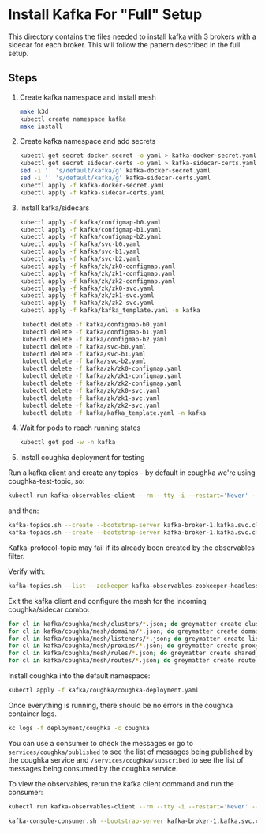 # Install Kafka For "Full" Setup

This directory contains the files needed to install kafka with 3 brokers with a sidecar for each broker.  This will follow the pattern described in the full setup.

## Steps

1. Create kafka namespace and install mesh

    ```bash
    make k3d
    kubectl create namespace kafka
    make install
    ```

2. Create kafka namespace and add secrets

    ```bash
    kubectl get secret docker.secret -o yaml > kafka-docker-secret.yaml
    kubectl get secret sidecar-certs -o yaml > kafka-sidecar-certs.yaml
    sed -i '' 's/default/kafka/g' kafka-docker-secret.yaml
    sed -i '' 's/default/kafka/g' kafka-sidecar-certs.yaml
    kubectl apply -f kafka-docker-secret.yaml
    kubectl apply -f kafka-sidecar-certs.yaml
    ```

3. Install kafka/sidecars

    ```bash
    kubectl apply -f kafka/configmap-b0.yaml
    kubectl apply -f kafka/configmap-b1.yaml
    kubectl apply -f kafka/configmap-b2.yaml
    kubectl apply -f kafka/svc-b0.yaml
    kubectl apply -f kafka/svc-b1.yaml
    kubectl apply -f kafka/svc-b2.yaml
    kubectl apply -f kafka/zk/zk0-configmap.yaml
    kubectl apply -f kafka/zk/zk1-configmap.yaml
    kubectl apply -f kafka/zk/zk2-configmap.yaml
    kubectl apply -f kafka/zk/zk0-svc.yaml
    kubectl apply -f kafka/zk/zk1-svc.yaml
    kubectl apply -f kafka/zk/zk2-svc.yaml
    kubectl apply -f kafka/kafka_template.yaml -n kafka
    ```


```bash
    kubectl delete -f kafka/configmap-b0.yaml
    kubectl delete -f kafka/configmap-b1.yaml
    kubectl delete -f kafka/configmap-b2.yaml
    kubectl delete -f kafka/svc-b0.yaml
    kubectl delete -f kafka/svc-b1.yaml
    kubectl delete -f kafka/svc-b2.yaml
    kubectl delete -f kafka/zk/zk0-configmap.yaml
    kubectl delete -f kafka/zk/zk1-configmap.yaml
    kubectl delete -f kafka/zk/zk2-configmap.yaml
    kubectl delete -f kafka/zk/zk0-svc.yaml
    kubectl delete -f kafka/zk/zk1-svc.yaml
    kubectl delete -f kafka/zk/zk2-svc.yaml
    kubectl delete -f kafka/kafka_template.yaml -n kafka
```

4. Wait for pods to reach running states

    ```bash
    kubectl get pod -w -n kafka
    ```

5. Install coughka deployment for testing

Run a kafka client and create any topics - by default in coughka we're using coughka-test-topic, so:

```bash
kubectl run kafka-observables-client --rm --tty -i --restart='Never' --image docker.io/bitnami/kafka:2.7.0-debian-10-r1 --namespace kafka --command -- bash
```

and then:

```bash
kafka-topics.sh --create --bootstrap-server kafka-broker-1.kafka.svc.cluster.local:9093 --topic coughka-test-topic
kafka-topics.sh --create --bootstrap-server kafka-broker-1.kafka.svc.cluster.local:9093 --topic kafka-protocol-topic
```

Kafka-protocol-topic may fail if its already been created by the observables filter.

Verify with:

```bash
kafka-topics.sh --list --zookeeper kafka-observables-zookeeper-headless.kafka.svc.cluster.local:2181
```

Exit the kafka client and configure the mesh for the incoming coughka/sidecar combo:

```bash
for cl in kafka/coughka/mesh/clusters/*.json; do greymatter create cluster < $cl; done
for cl in kafka/coughka/mesh/domains/*.json; do greymatter create domain < $cl; done
for cl in kafka/coughka/mesh/listeners/*.json; do greymatter create listener < $cl; done
for cl in kafka/coughka/mesh/proxies/*.json; do greymatter create proxy < $cl; done
for cl in kafka/coughka/mesh/rules/*.json; do greymatter create shared_rules < $cl; done
for cl in kafka/coughka/mesh/routes/*.json; do greymatter create route < $cl; done
```

Install coughka into the default namespace:

```bash
kubectl apply -f kafka/coughka/coughka-deployment.yaml
```

Once everything is running, there should be no errors in the coughka container logs.

```bash
kc logs -f deployment/coughka -c coughka
```

You can use a consumer to check the messages or go to `services/coughka/published` to see the list of messages being published by the coughka service and `/services/coughka/subscribed` to see the list of messages being consumed by the coughka service.

To view the observables, rerun the kafka client command and run the consumer:

```bash
kubectl run kafka-observables-client --rm --tty -i --restart='Never' --image docker.io/bitnami/kafka:2.7.0-debian-10-r1 --namespace kafka --command -- bash
```

```bash
kafka-console-consumer.sh --bootstrap-server kafka-broker-1.kafka.svc.cluster.local:9093 --topic kafka-protocol-topic
```
